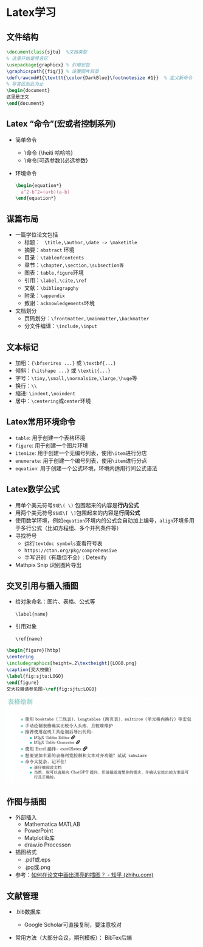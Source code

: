 # Latex学习

## 文件结构

```latex
\documentclass{sjtu}  %文档类型
% 这里开始是导言区
\usepackage{graphicx} % 引用宏包
\graphicspath{{fig/}} % 设置图片目录
\def\rawcmd#1{\texttt{\color{DarkBlue}\footnotesize #1}}  % 定义新命令
% 导言区到此为止
\begin{document}
这里是正文
\end{document}
```

## Latex “命令”(宏或者控制系列)

- 简单命令

  - \命令   {\heiti 哈哈哈}
  - \命令[可选参数]{必选参数}

- 环境命令

  ```latex
  \begin{equation*}
  	a^2-b^2=(a+b)(a-b)
  \end{equation*}
  ```

  

## 谋篇布局

- 一篇学位论文包括
  - 标题： `` \title,\author,\date -> \maketitle``
  - 摘要：`abstract` 环境
  - 目录：`\tableofcontents`
  - 章节：`\chapter,\section,\subsection等`
  - 图表：`table,figure`环境
  - 引用：`\label,\cite,\ref `
  - 文献：`\bibliograpghy`
  - 附录：`\appendix`
  - 致谢：`acknowledgements`环境
- 文档划分
  - 页码划分：`\frontmatter,\mainmatter,\backmatter`
  - 分文件编译：`\include,\input`

## 文本标记

- 加粗：`{\bfserires ...}` 或 `\textbf{...}`
- 倾斜：`{\itshape ...}` 或 `\textit{...}`
- 字号：`\tiny,\small,\normalsize,\large,\huge`等
- 换行：`\\`
- 缩进: `\indent,\noindent`
- 居中：`\centering`或`center`环境

## Latex常用环境命令

- `table`: 用于创建一个表格环境
- `figure`: 用于创建一个图片环境
- `itemize`: 用于创建一个无编号列表，使用`\item`进行分店
- `enumerate`: 用于创建一个编号列表，使用`\item`进行分点
- `equation`: 用于创建一个公式环境，环境内适用行间公式语法

## Latex数学公式

- 用单个美元符号`$或\( \)` 包围起来的内容是**行内公式**
- 用两个美元符号`$$或\[ \]`包围起来的内容是**行间公式**
- 使用数学环境，例如`equation`环境内的公式会自动加上编号，`align`环境多用于多行公式（比如方程组、多个并列条件等）
- 寻找符号
  - 运行`textdoc symbols`查看符号表
  - `https://ctan.org/pkg/comprehensive`
  - 手写识别（有趣但不全）: Detexify
- Mathpix Snip 识别图片导出

## 交叉引用与插入插图

- 给对象命名：图片、表格、公式等

  `\label{name}`

- 引用对象

  `\ref{name}`

```latex
\begin{figure}[htbp]
\centering
\includegraphics[height=.2\textheight]{LOGO.png}
\caption{交大校徽}
\label{fig:sjtu:LOGO}
\end{figure}
交大校徽请参见图~\ref{fig:sjtu:LOGO}
```

![image-20250710170938027](./Latex.assets/image-20250710170938027.png)

## 作图与插图

- 外部插入
  - Mathematica MATLAB
  - PowerPoint
  - Matplotlib库
  - draw.io Processon
- 插图格式
  - .pdf或.eps
  - .jpg或.png
- 参考：[如何在论文中画出漂亮的插图？ - 知乎 (zhihu.com)](https://www.zhihu.com/question/21664179/answer/54632841)

## 文献管理

- .bib数据库

  - Google Scholar可直接复制，要注意校对

- 常用方法（大部分会议，期刊模板）： BibTex后端

  
